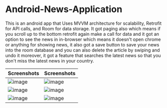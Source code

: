 # Android-News-Application
This is an android app that Uses MVVM architecture for scalability, Retrofit for API calls, and Room for data storage.
It got paging also which means if you scroll up to the bottom retrofit again make a call for data and it got an option to see the news in in-browser which means it doesn't open 
chrome or anything for showing news, it also got a save button to save your news into the room database and you can also delete the article by swiping and undo it moreover, it got a feature that searches 
the latest news so that you don't miss the latest news in your country.

| Screenshots   | Screenshots |
| ------------- | ------------- |
|![image](https://user-images.githubusercontent.com/92685493/187749759-f3a07df7-6798-418c-b5f5-d86ecbf7b52c.png)|![image](https://user-images.githubusercontent.com/92685493/187749971-33c12f5e-99ca-47cd-97d2-3d0821a2edf2.png)|
|![image](https://user-images.githubusercontent.com/92685493/187750096-d0d317c3-70fc-41fd-8e09-de20a156eb07.png)|![image](https://user-images.githubusercontent.com/92685493/187750691-d10f97c2-a39f-4c9b-a90c-115bddb3820b.png)|
|![image](https://user-images.githubusercontent.com/92685493/187751055-f880e38d-57ff-4b7d-b50a-ca0b30767dee.png)|![image](https://user-images.githubusercontent.com/92685493/187751142-4fd18c2b-b441-47e0-aca7-27e1eb0cc492.png)|



